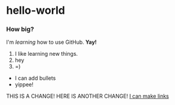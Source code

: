 # hello-world
###  How big?
I'm *learning* how to use GitHub. **Yay!**

1. I like learning new things.
2. hey
3. =)

* I can add bullets
* yippee!

THIS IS A CHANGE!
HERE IS ANOTHER CHANGE!
[I can make links](http://tldp.org/LDP/Bash-Beginners-Guide/html/sect_09_01.html)
